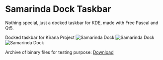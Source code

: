 # Samarinda Dock Taskbar
Nothing special, just a docked taskbar for KDE, made with Free Pascal and Qt5.

Docked taskbar for Kirana Project
![Samarinda Dock](https://github.com/kirana-a2district/samarinda-dock/raw/main/screenshots/Screenshot_20220621_231252.png)
![Samarinda Dock](https://github.com/kirana-a2district/samarinda-dock/raw/main/screenshots/Screenshot_20220621_231308.png)
![Samarinda Dock](https://github.com/kirana-a2district/samarinda-dock/raw/main/screenshots/Screenshot_20220621_232730.png)

Archive of binary files for testing purpose: [Download](https://drive.google.com/file/d/1nB7cfImyX3aKd29IN8q1eE_YblzdHKuS/view?usp=sharing)
